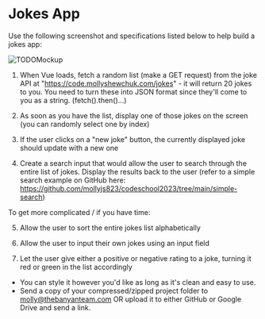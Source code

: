 # Jokes App

Use the following screenshot and specifications listed below to help build a jokes app:

![TODOMockup](https://code.mollyshewchuk.com/resources/jokes.jpg)
1. When Vue loads, fetch a random list (make a GET request) from the joke API at "https://code.mollyshewchuk.com/jokes" - it will return 20 jokes to you. You need to turn these into JSON format since they'll come to you as a string. (fetch().then()...)

2. As soon as you have the list, display one of those jokes on the screen (you can randomly select one by index)

3. If the user clicks on a "new joke" button, the currently displayed joke should update with a new one

4. Create a search input that would allow the user to search through the entire list of jokes. Display the results back to the user (refer to a simple search example on GitHub here: https://github.com/mollyjs823/codeschool2023/tree/main/simple-search)


To get more complicated / if you have time:

5. Allow the user to sort the entire jokes list alphabetically

6. Allow the user to input their own jokes using an input field

7. Let the user give either a positive or negative rating to a joke, turning it red or green in the list accordingly


* You can style it however you'd like as long as it's clean and easy to use.
* Send a copy of your compressed/zipped project folder to molly@thebanyanteam.com OR upload it to either GitHub or Google Drive and send a link.
